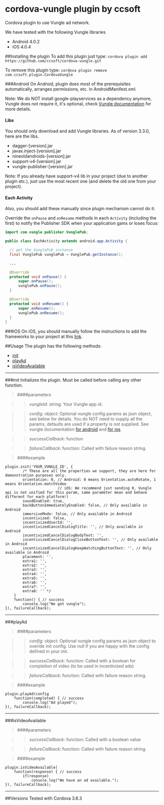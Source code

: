 cordova-vungle plugin by ccsoft
=====================

Cordova plugin to use Vungle ad network.

We have tested with the following Vungle libraries

* Android 4.0.2
* iOS 4.0.4

##Installing the plugin
To add this plugin just type:
```cordova plugin add https://github.com/ccsoft/cordova-vungle.git```

To remove this plugin type:
```cordova plugin remove com.ccsoft.plugin.CordovaVungle```

###Android
On Android, plugin does most of the prerequisites automatically, arranges permissions, etc. in AndroidManifest.xml.

Note: We do NOT install google-playservices as a dependency anymore, Vungle does not require it, it's optional, check [Vungle documentation](https://support.vungle.com/hc/en-us/articles/204222794-Get-started-with-Vungle-Android-SDK) for more details.

#### Libs
You should only download and add Vungle libraries.
As of version 3.3.0, here are the libs.

* dagger-[version].jar
* javax.inject-[version].jar
* nineoldandroids-[version].jar
* support-v4-[version].jar
* vungle-publisher-[version].jar

Note: If you already have support-v4 lib in your project (due to another plugin etc.), just use the most recent one (and delete the old one from your project).

#### Each Activity
Also, you should add these manually since plugin mechanism cannot do it:

Override the `onPause` and `onResume` methods in each `Activity` (including the first) to notify the Publisher SDK when your application gains or loses focus:

```java
import com.vungle.publisher.VunglePub;

public class EachActivity extends android.app.Activity {

  // get the VunglePub instance
  final VunglePub vunglePub = VunglePub.getInstance();

  ...

  @Override
  protected void onPause() {
      super.onPause();
      vunglePub.onPause();
  }

  @Override
  protected void onResume() {
      super.onResume();
      vunglePub.onResume();
  }
}
```

###iOS
On iOS, you should manually follow the instructions to add the frameworks to your project at this [link](https://support.vungle.com/hc/en-us/articles/204430550-Getting-Started-with-Vungle-iOS-SDK).


##Usage
The plugin has the following methods:
* [init](#init)
* [playAd](#playAd)
* [isVideoAvailable](#isVideoAvailable)

***

###init
Initializes the plugin. Must be called before calling any other function.

>####parameters

>> *vungleId*: string: Your Vungle app id.

>> *config*: object: Optional vungle config params as json object, see below for details. You do NOT need to supply all the params, defaults are used if a property is not supplied.
See vungle documentation [for android](https://support.vungle.com/hc/en-us/articles/204463100-Advanced-Settings-for-Vungle-Android-SDK) and [for ios](https://support.vungle.com/hc/en-us/articles/204463080-Advanced-Settings-for-Vungle-iOS-SDK).

>> *successCallback*: function

>> *failureCallback*: function: Called with failure reason string.

>####example

	plugin.init('YOUR_VUNGLE_ID', {
            /* These are all the properties we support, they are here for demonstration purposes only.
            orientation: 0, // Android: 0 means Orientation.autoRotate, 1 means Orientation.matchVideo
                            // iOS: We recommend just sending 0, Vungle api is not unified for this param, same parameter mean and behave different for each platform!)
            soundEnabled: true,
            backButtonImmediatelyEnabled: false, // Only available in Android
            immersiveMode: false, // Only available in Android
            incentivized: false,
            incentivizedUserId: '',
            incentivizedCancelDialogTitle: '', // Only available in Android
            incentivizedCancelDialogBodyText: '',
            incentivizedCancelDialogCloseButtonText: '', // Only available in Android
            incentivizedCancelDialogKeepWatchingButtonText: '', // Only available in Android
            placement: '',
            extra1: '',
            extra2: '',
            extra3: '',
            extra4: '',
            extra5: '',
            extra6: '',
            extra7: '',
            extra8: '' */
        }
		function() { // success
			console.log("We got vungle");
	}), failureCallback);

***

###playAd

>####parameters

>> *config*: object: Optional vungle config params as json object to overide init config. Use null if you are happy with the config defined in your init.

>> *successCallback*: function: Called with a boolean for completion of video (to be used in incentivized ads)

>> *failureCallback*: function: Called with failure reason string.

>####example

	plugin.playAd(config
		function(completed) { // success
			console.log("Ad played");
	}), failureCallback);

***

###isVideoAvailable

>####parameters

>> *successCallback*: function: Called with a boolean value

>> *failureCallback*: function: Called with failure reason string.

>####example

	plugin.isVideoAvailable(
		function(response) { // success
            if(response)
			    console.log("We have an ad available.");
	}), failureCallback);

***
##Versions
Tested with Cordova 3.6.3
